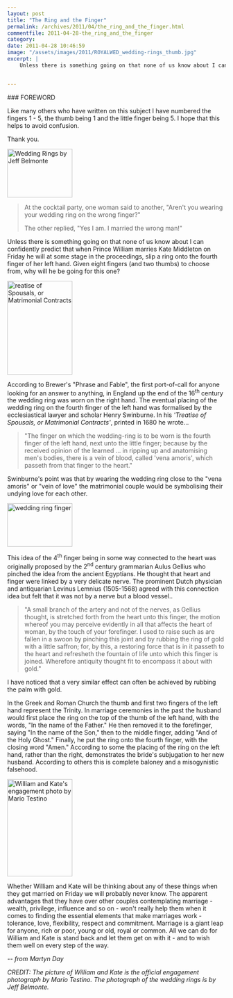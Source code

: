 ```yaml
---
layout: post
title: "The Ring and the Finger"
permalink: /archives/2011/04/the_ring_and_the_finger.html
commentfile: 2011-04-28-the_ring_and_the_finger
category:
date: 2011-04-28 10:46:59
image: "/assets/images/2011/ROYALWED_wedding-rings_thumb.jpg"
excerpt: |
    Unless there is something going on that none of us know about I can confidently predict that when Prince William marries Kate Middleton on Friday he will at some stage in the proceedings, slip a ring onto the fourth finger of her left hand. Given eight fingers (and two thumbs) to choose from, why will he be going for this one?


---
```


<div markdown="1" class="box">
### FOREWORD

Like many others who have written on this subject I have numbered the fingers 1 - 5, the thumb being 1 and the little finger being 5. I hope that this helps to avoid confusion.

Thank you.

</div>
<a href="/assets/images/2011/ROYALWED_wedding-rings.jpg" title="See larger version of - Wedding Rings"><img src="/assets/images/2011/ROYALWED_wedding-rings_thumb.jpg" width="150" height="112" alt="Wedding Rings by Jeff Belmonte" class="photo right" /></a>

> At the cocktail party, one woman said to another, "Aren't you wearing your wedding ring on the wrong finger?"
> 
>  The other replied, "Yes I am. I married the wrong man!"
> 
 Unless there is something going on that none of us know about I can confidently predict that when Prince William marries Kate Middleton on Friday he will at some stage in the proceedings, slip a ring onto the fourth finger of her left hand. Given eight fingers (and two thumbs) to choose from, why will he be going for this one?

<a href="/assets/images/2011/ROYALWED_Treatise-of-Spousa.jpg" title="See larger version of - reatise of Spousals, or Matrimonial Contracts"><img src="/assets/images/2011/ROYALWED_Treatise-of-Spousa_thumb.jpg" width="150" height="216" alt="reatise of Spousals, or Matrimonial Contracts" class="photo right" /></a>

According to Brewer's "Phrase and Fable", the first port-of-call for anyone looking for an answer to anything, in England up the end of the 16<sup>th</sup> century the wedding ring was worn on the right hand. The eventual placing of the wedding ring on the fourth finger of the left hand was formalised by the ecclesiastical lawyer and scholar Henry Swinburne. In his *'Treatise of Spousals, or Matrimonial Contracts'*, printed in 1680 he wrote...

> "The finger on which the wedding-ring is to be worn is the fourth finger of the left hand, next unto the little finger; because by the received opinion of the learned ... in ripping up and anatomising men's bodies, there is a vein of blood, called 'vena amoris', which passeth from that finger to the heart."

Swinburne's point was that by wearing the wedding ring close to the "vena amoris" or "vein of love" the matrimonial couple would be symbolising their undying love for each other.

<a href="/assets/images/2011/ROYALWED_wedding-ring-finge.jpg" title="See larger version of - wedding ring finger"><img src="/assets/images/2011/ROYALWED_wedding-ring-finge_thumb.jpg" width="150" height="100" alt="wedding ring finger" class="photo right" /></a>

This idea of the 4<sup>th</sup> finger being in some way connected to the heart was originally proposed by the 2<sup>nd</sup> century grammarian Aulus Gellius who pinched the idea from the ancient Egyptians. He thought that heart and finger were linked by a very delicate nerve. The prominent Dutch physician and antiquarian Levinus Lemnius (1505-1568) agreed with this connection idea but felt that it was not by a nerve but a blood vessel..

> "A small branch of the artery and not of the nerves, as Gellius thought, is stretched forth from the heart unto this finger, the motion whereof you may perceive evidently in all that affects the heart of woman, by the touch of your forefinger. I used to raise such as are fallen in a swoon by pinching this joint and by rubbing the ring of gold with a little saffron; for, by this, a restoring force that is in it passeth to the heart and refresheth the fountain of life unto which this finger is joined. Wherefore antiquity thought fit to encompass it about with gold."

I have noticed that a very similar effect can often be achieved by rubbing the palm with gold.

In the Greek and Roman Church the thumb and first two fingers of the left hand represent the Trinity. In marriage ceremonies in the past the husband would first place the ring on the top of the thumb of the left hand, with the words, "In the name of the Father." He then removed it to the forefinger, saying "In the name of the Son," then to the middle finger, adding "And of the Holy Ghost." Finally, he put the ring onto the fourth finger, with the closing word "Amen." According to some the placing of the ring on the left hand, rather than the right, demonstrates the bride's subjugation to her new husband. According to others this is complete baloney and a misogynistic falsehood.

<a href="/assets/images/2011/ROYALWED_william-and-kate.jpg" title="See larger version of - William and Kate's engagement photo by Mario Testino"><img src="/assets/images/2011/ROYALWED_william-and-kate_thumb.jpg" width="150" height="224" alt="William and Kate's engagement photo by Mario Testino" class="photo right" /></a>

Whether William and Kate will be thinking about any of these things when they get married on Friday we will probably never know. The apparent advantages that they have over other couples contemplating marriage - wealth, privilege, influence and so on - won't really help them when it comes to finding the essential elements that make marriages work - tolerance, love, flexibility, respect and commitment. Marriage is a giant leap for anyone, rich or poor, young or old, royal or common. All we can do for William and Kate is stand back and let them get on with it - and to wish them well on every step of the way.

<cite>-- from Martyn Day</cite>

*CREDIT: The picture of William and Kate is the official engagement photograph by Mario Testino. The photograph of the wedding rings is by Jeff Belmonte.*
